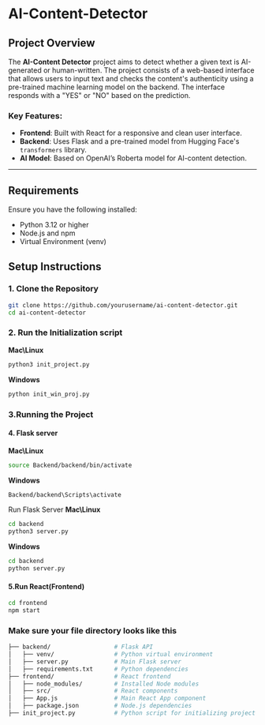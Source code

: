 # AI-Content-Detector

## Project Overview

The **AI-Content Detector** project aims to detect whether a given text is AI-generated or human-written. The project consists of a web-based interface that allows users to input text and checks the content's authenticity using a pre-trained machine learning model on the backend. The interface responds with a "YES" or "NO" based on the prediction.

### Key Features:
- **Frontend**: Built with React for a responsive and clean user interface.
- **Backend**: Uses Flask and a pre-trained model from Hugging Face's `transformers` library.
- **AI Model**: Based on OpenAI’s Roberta model for AI-content detection.

---

## Requirements

Ensure you have the following installed:
- Python 3.12 or higher
- Node.js and npm
- Virtual Environment (venv)

## Setup Instructions

### 1. Clone the Repository

```bash
git clone https://github.com/yourusername/ai-content-detector.git
cd ai-content-detector
```

### 2. Run the  Initialization script
**Mac\Linux**
```python
python3 init_project.py
```
**Windows**
```python
python init_win_proj.py
```
### 3.Running the Project
#### 4. Flask server
**Mac\Linux**
```bash
source Backend/backend/bin/activate
```
**Windows**
```bash
Backend/backend\Scripts\activate
```

Run Flask Server
**Mac\Linux**
```bash
cd backend
python3 server.py
```
**Windows**
```bash
cd backend
python server.py
```
#### 5.Run React(Frontend)
```bash
cd frontend
npm start
```
### Make sure your file directory looks like this
```bash
├── backend/                  # Flask API
│   ├── venv/                 # Python virtual environment
│   ├── server.py             # Main Flask server
│   ├── requirements.txt      # Python dependencies
├── frontend/                 # React frontend
│   ├── node_modules/         # Installed Node modules
│   ├── src/                  # React components
│   ├── App.js                # Main React App component
│   ├── package.json          # Node.js dependencies
├── init_project.py           # Python script for initializing project
```
